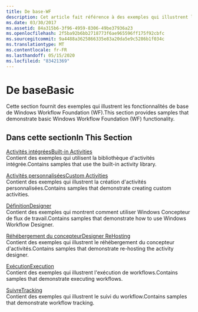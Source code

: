```yaml
---
title: De base-WF
description: Cet article fait référence à des exemples qui illustrent les fonctionnalités de base de Windows Workflow Foundation, telles que les activités intégrées et personnalisées.
ms.date: 03/30/2017
ms.assetid: 84a315b6-3f96-4959-8306-49be37936a23
ms.openlocfilehash: 2f5ba92b6bb2718773f6ae965596ff175f92cbfc
ms.sourcegitcommit: 9a4488a3625866335e83a20da5e9c5286b1f034c
ms.translationtype: MT
ms.contentlocale: fr-FR
ms.lasthandoff: 05/15/2020
ms.locfileid: "83421369"
---
```

# <a name="basic"></a><span data-ttu-id="1b08a-103">De base</span><span class="sxs-lookup"><span data-stu-id="1b08a-103">Basic</span></span>
<span data-ttu-id="1b08a-104">Cette section fournit des exemples qui illustrent les fonctionnalités de base de Windows Workflow Foundation (WF).</span><span class="sxs-lookup"><span data-stu-id="1b08a-104">This section provides samples that demonstrate basic Windows Workflow Foundation (WF) functionality.</span></span>  
  
## <a name="in-this-section"></a><span data-ttu-id="1b08a-105">Dans cette section</span><span class="sxs-lookup"><span data-stu-id="1b08a-105">In This Section</span></span>  
 [<span data-ttu-id="1b08a-106">Activités intégrées</span><span class="sxs-lookup"><span data-stu-id="1b08a-106">Built-in Activities</span></span>](built-in-activities.md)  
 <span data-ttu-id="1b08a-107">Contient des exemples qui utilisent la bibliothèque d'activités intégrée.</span><span class="sxs-lookup"><span data-stu-id="1b08a-107">Contains samples that use the built-in activity library.</span></span>  
  
 [<span data-ttu-id="1b08a-108">Activités personnalisées</span><span class="sxs-lookup"><span data-stu-id="1b08a-108">Custom Activities</span></span>](custom-activities.md)  
 <span data-ttu-id="1b08a-109">Contient des exemples qui illustrent la création d'activités personnalisées.</span><span class="sxs-lookup"><span data-stu-id="1b08a-109">Contains samples that demonstrate creating custom activities.</span></span>  
  
 [<span data-ttu-id="1b08a-110">Définition</span><span class="sxs-lookup"><span data-stu-id="1b08a-110">Designer</span></span>](designer.md)  
 <span data-ttu-id="1b08a-111">Contient des exemples qui montrent comment utiliser Windows Concepteur de flux de travail.</span><span class="sxs-lookup"><span data-stu-id="1b08a-111">Contains samples that demonstrate how to use Windows Workflow Designer.</span></span>  
  
 [<span data-ttu-id="1b08a-112">Réhébergement du concepteur</span><span class="sxs-lookup"><span data-stu-id="1b08a-112">Designer ReHosting</span></span>](designer-rehosting.md)  
 <span data-ttu-id="1b08a-113">Contient des exemples qui illustrent le réhébergement du concepteur d'activités.</span><span class="sxs-lookup"><span data-stu-id="1b08a-113">Contains samples that demonstrate re-hosting the activity designer.</span></span>  
  
 [<span data-ttu-id="1b08a-114">Exécution</span><span class="sxs-lookup"><span data-stu-id="1b08a-114">Execution</span></span>](execution.md)  
 <span data-ttu-id="1b08a-115">Contient des exemples qui illustrent l'exécution de workflows.</span><span class="sxs-lookup"><span data-stu-id="1b08a-115">Contains samples that demonstrate executing workflows.</span></span>
  
 [<span data-ttu-id="1b08a-116">Suivre</span><span class="sxs-lookup"><span data-stu-id="1b08a-116">Tracking</span></span>](tracking.md)  
 <span data-ttu-id="1b08a-117">Contient des exemples qui illustrent le suivi du workflow.</span><span class="sxs-lookup"><span data-stu-id="1b08a-117">Contains samples that demonstrate workflow tracking.</span></span>
